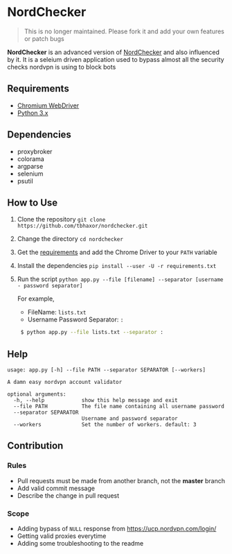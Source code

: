 # NordChecker

> This is no longer maintained. Please fork it and add your own features or patch bugs

**NordChecker** is an advanced version of [NordChecker](https://github.com/Alvixeon/NordVPN-checker) and also influenced by it. It is a seleium driven application used to bypass almost all the security checks nordvpn is using to block bots


## Requirements

- [Chromium WebDriver](http://chromedriver.chromium.org/downloads)
- [Python 3.x](https://python.org)

## Dependencies

- proxybroker
- colorama
- argparse
- selenium
- psutil

## How to Use

1. Clone the repository `git clone https://github.com/tbhaxor/nordchecker.git`
2. Change the directory `cd nordchecker`
3. Get the [requirements](#Requirements) and add the Chrome Driver to your `PATH` variable
4. Install the dependencies `pip install --user -U -r requirements.txt`
5. Run the script `python app.py --file [filename] --separator [username - password separator]`

   For example,

   - FileName: `lists.txt`
   - Username Password Separator: `:`

   ```sh
    $ python app.py --file lists.txt --separator :
   ```

## Help

```
usage: app.py [-h] --file PATH --separator SEPARATOR [--workers]

A damn easy nordvpn account validator

optional arguments:
  -h, --help            show this help message and exit
  --file PATH           The file name containing all username password
  --separator SEPARATOR
                        Username and password separator
  --workers             Set the number of workers. default: 3

```

## Contribution

### Rules

- Pull requests must be made from another branch, not the **master** branch
- Add valid commit message
- Describe the change in pull request

### Scope

- Adding bypass of `NULL` response from https://ucp.nordvpn.com/login/
- Getting valid proxies everytime
- Adding some troubleshooting to the readme
